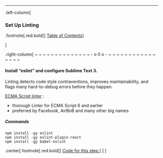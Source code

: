 ---
.left-column[
  ### Set Up Linting
.footnote[.red.bold[] [Table of Contents](./)] 
<!-- H -->]
.right-column[
~ ~ ~ ~ ~ ~ ~ ~ ~ ~ ~ ~ ~ ~ - o 0 o - ~ ~ ~ ~ ~ ~ ~ ~ ~ ~ ~ ~ ~ ~ ~ ~

#### Install “eslint” and configure Sublime Text 3.

Linting detects code style contraventions, improves maintainability, and flags many hard-to-debug errors before they happen.

[ECMA Script linter](http://eslint.org/docs/about/) : 
  - thorough Linter for ECMA Script 6 and earlier
  - preferred by Facebook, AirBnB and many other big names
##### Commands
```terminal
npm install -gy eslint
npm install -gy eslint-plugin-react
npm install -gy babel-eslint
```


<!-- Code for this begins at line #127 -->
<!-- B -->
.center[.footnote[.red.bold[] <a href="https://github.com/martinhbramwell/Meteor-CI-Tutorial/blob/master/Step01_PrepareTheMachine.sh#L127" target="_blank">Code for this step.</a>] ]
]
